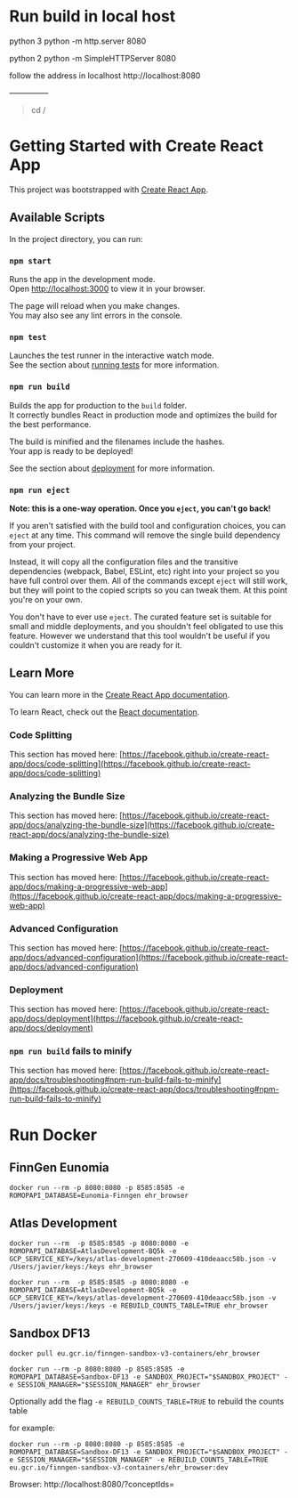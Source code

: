 

# Run build in local host

python 3
python -m http.server 8080

python 2 
python -m SimpleHTTPServer 8080

follow the address in localhost
http://localhost:8080

––––––––––
>cd /

# Getting Started with Create React App

This project was bootstrapped with [Create React App](https://github.com/facebook/create-react-app).

## Available Scripts

In the project directory, you can run:

### `npm start`

Runs the app in the development mode.\
Open [http://localhost:3000](http://localhost:3000) to view it in your browser.

The page will reload when you make changes.\
You may also see any lint errors in the console.

### `npm test`

Launches the test runner in the interactive watch mode.\
See the section about [running tests](https://facebook.github.io/create-react-app/docs/running-tests) for more information.

### `npm run build`

Builds the app for production to the `build` folder.\
It correctly bundles React in production mode and optimizes the build for the best performance.

The build is minified and the filenames include the hashes.\
Your app is ready to be deployed!

See the section about [deployment](https://facebook.github.io/create-react-app/docs/deployment) for more information.

### `npm run eject`

**Note: this is a one-way operation. Once you `eject`, you can't go back!**

If you aren't satisfied with the build tool and configuration choices, you can `eject` at any time. This command will remove the single build dependency from your project.

Instead, it will copy all the configuration files and the transitive dependencies (webpack, Babel, ESLint, etc) right into your project so you have full control over them. All of the commands except `eject` will still work, but they will point to the copied scripts so you can tweak them. At this point you're on your own.

You don't have to ever use `eject`. The curated feature set is suitable for small and middle deployments, and you shouldn't feel obligated to use this feature. However we understand that this tool wouldn't be useful if you couldn't customize it when you are ready for it.

## Learn More

You can learn more in the [Create React App documentation](https://facebook.github.io/create-react-app/docs/getting-started).

To learn React, check out the [React documentation](https://reactjs.org/).

### Code Splitting

This section has moved here: [https://facebook.github.io/create-react-app/docs/code-splitting](https://facebook.github.io/create-react-app/docs/code-splitting)

### Analyzing the Bundle Size

This section has moved here: [https://facebook.github.io/create-react-app/docs/analyzing-the-bundle-size](https://facebook.github.io/create-react-app/docs/analyzing-the-bundle-size)

### Making a Progressive Web App

This section has moved here: [https://facebook.github.io/create-react-app/docs/making-a-progressive-web-app](https://facebook.github.io/create-react-app/docs/making-a-progressive-web-app)

### Advanced Configuration

This section has moved here: [https://facebook.github.io/create-react-app/docs/advanced-configuration](https://facebook.github.io/create-react-app/docs/advanced-configuration)

### Deployment

This section has moved here: [https://facebook.github.io/create-react-app/docs/deployment](https://facebook.github.io/create-react-app/docs/deployment)

### `npm run build` fails to minify

This section has moved here: [https://facebook.github.io/create-react-app/docs/troubleshooting#npm-run-build-fails-to-minify](https://facebook.github.io/create-react-app/docs/troubleshooting#npm-run-build-fails-to-minify)




# Run Docker

## FinnGen Eunomia

```
docker run --rm -p 8080:8080 -p 8585:8585 -e ROMOPAPI_DATABASE=Eunomia-Finngen ehr_browser 
```

## Atlas Development

```
docker run --rm  -p 8585:8585 -p 8080:8080 -e ROMOPAPI_DATABASE=AtlasDevelopment-BQ5k -e GCP_SERVICE_KEY=/keys/atlas-development-270609-410deaacc58b.json -v /Users/javier/keys:/keys ehr_browser
```
```
docker run --rm  -p 8585:8585 -p 8080:8080 -e ROMOPAPI_DATABASE=AtlasDevelopment-BQ5k -e GCP_SERVICE_KEY=/keys/atlas-development-270609-410deaacc58b.json -v /Users/javier/keys:/keys -e REBUILD_COUNTS_TABLE=TRUE ehr_browser
```

## Sandbox DF13

```
docker pull eu.gcr.io/finngen-sandbox-v3-containers/ehr_browser
```

```
docker run --rm -p 8080:8080 -p 8585:8585 -e ROMOPAPI_DATABASE=Sandbox-DF13 -e SANDBOX_PROJECT="$SANDBOX_PROJECT" -e SESSION_MANAGER="$SESSION_MANAGER" ehr_browser 
```

Optionally add the flag `-e REBUILD_COUNTS_TABLE=TRUE` to rebuild the counts table

for example:
```
docker run --rm -p 8080:8080 -p 8585:8585 -e ROMOPAPI_DATABASE=Sandbox-DF13 -e SANDBOX_PROJECT="$SANDBOX_PROJECT" -e SESSION_MANAGER="$SESSION_MANAGER" -e REBUILD_COUNTS_TABLE=TRUE  eu.gcr.io/finngen-sandbox-v3-containers/ehr_browser:dev 
```

Browser:
http://localhost:8080/?conceptIds=<conceptId>

